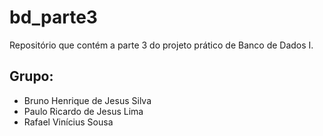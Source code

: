 # bd_parte3
Repositório que contém a parte 3 do projeto prático de Banco de Dados I.

## Grupo:
* Bruno Henrique de Jesus Silva
* Paulo Ricardo de Jesus Lima
* Rafael Vinícius Sousa
